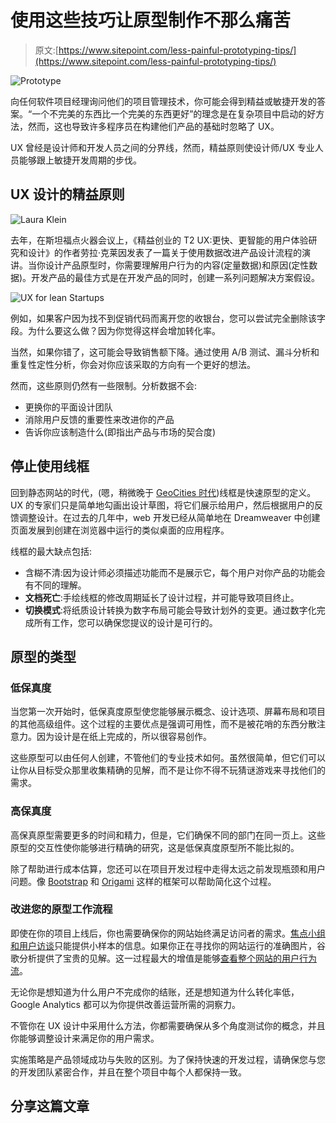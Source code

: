 # 使用这些技巧让原型制作不那么痛苦

> 原文:[https://www.sitepoint.com/less-painful-prototyping-tips/](https://www.sitepoint.com/less-painful-prototyping-tips/)

![Prototype](../Images/d9841a97340d540855812c190f7debc3.png)

向任何软件项目经理询问他们的项目管理技术，你可能会得到精益或敏捷开发的答案。“一个不完美的东西比一个完美的东西更好”的理念是在复杂项目中启动的好方法，然而，这也导致许多程序员在构建他们产品的基础时忽略了 UX。

UX 曾经是设计师和开发人员之间的分界线，然而，精益原则使设计师/UX 专业人员能够跟上敏捷开发周期的步伐。

## UX 设计的精益原则

![Laura Klein](../Images/7f8995e548e9afdb36bfc3b5fa260b53.png)

去年，在斯坦福点火器会议上，《精益创业的 T2 UX:更快、更智能的用户体验研究和设计》的作者劳拉·克莱因发表了一篇关于使用数据改进产品设计流程的演讲。当你设计产品原型时，你需要理解用户行为的内容(定量数据)和原因(定性数据)。开发产品的最佳方式是在开发产品的同时，创建一系列问题解决方案假设。

![UX for lean Startups](../Images/dbf9ec2b7d436f515add599b435798a8.png)

例如，如果客户因为找不到促销代码而离开您的收银台，您可以尝试完全删除该字段。为什么要这么做？因为你觉得这样会增加转化率。

当然，如果你错了，这可能会导致销售额下降。通过使用 A/B 测试、漏斗分析和重复性定性分析，你会对你应该采取的方向有一个更好的想法。

然而，这些原则仍然有一些限制。分析数据不会:

*   更换你的平面设计团队
*   消除用户反馈的重要性来改进你的产品
*   告诉你应该制造什么(即指出产品与市场的契合度)

## 停止使用线框

回到静态网站的时代，(嗯，稍微晚于 [GeoCities 时代](http://gizmodo.com/5983574/remember-the-hilarious-horror-of-geocities-with-this-website))线框是快速原型的定义。UX 的专家们只是简单地勾画出设计草图，将它们展示给用户，然后根据用户的反馈调整设计。在过去的几年中，web 开发已经从简单地在 Dreamweaver 中创建页面发展到创建在浏览器中运行的类似桌面的应用程序。

线框的最大缺点包括:

*   含糊不清:因为设计师必须描述功能而不是展示它，每个用户对你产品的功能会有不同的理解。
*   **文档死亡**:手绘线框的修改周期延长了设计过程，并可能导致项目终止。
*   **切换模式**:将纸质设计转换为数字布局可能会导致计划外的变更。通过数字化完成所有工作，您可以确保您提议的设计是可行的。

## 原型的类型

### 低保真度

当您第一次开始时，低保真度原型使您能够展示概念、设计选项、屏幕布局和项目的其他高级组件。这个过程的主要优点是强调可用性，而不是被花哨的东西分散注意力。因为设计是在纸上完成的，所以很容易创作。

这些原型可以由任何人创建，不管他们的专业技术如何。虽然很简单，但它们可以让你从目标受众那里收集精确的见解，而不是让你不得不玩猜谜游戏来寻找他们的需求。

### 高保真度

高保真原型需要更多的时间和精力，但是，它们确保不同的部门在同一页上。这些原型的交互性使你能够进行精确的研究，这是低保真度原型所不能比拟的。

除了帮助进行成本估算，您还可以在项目开发过程中走得太远之前发现瓶颈和用户问题。像 [Bootstrap](http://getbootstrap.com/) 和 [Origami](https://facebook.github.io/origami/) 这样的框架可以帮助简化这个过程。

### 改进您的原型工作流程

即使在你的项目上线后，你也需要确保你的网站始终满足访问者的需求。[焦点小组和用户访谈](https://www.sitepoint.com/conducting-user-interviews-will-actually-help/)只能提供小样本的信息。如果你正在寻找你的网站运行的准确图片，谷歌分析提供了宝贵的见解。这一过程最大的增值是能够[查看整个网站的用户行为流](https://www.sitepoint.com/5-ways-use-google-analytics-ux-research/)。

无论你是想知道为什么用户不完成你的结账，还是想知道为什么转化率低，Google Analytics 都可以为你提供改善运营所需的洞察力。

不管你在 UX 设计中采用什么方法，你都需要确保从多个角度测试你的概念，并且你能够调整设计来满足你的用户需求。

实施策略是产品领域成功与失败的区别。为了保持快速的开发过程，请确保您与您的开发团队紧密合作，并且在整个项目中每个人都保持一致。

## 分享这篇文章